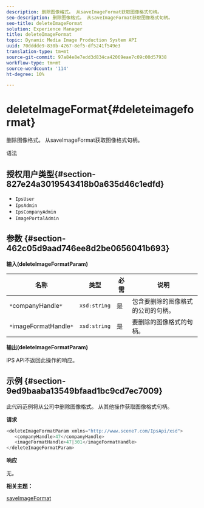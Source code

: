 ```yaml
---
description: 删除图像格式。 从saveImageFormat获取图像格式句柄。
seo-description: 删除图像格式。 从saveImageFormat获取图像格式句柄。
seo-title: deleteImageFormat
solution: Experience Manager
title: deleteImageFormat
topic: Dynamic Media Image Production System API
uuid: 70dddde9-830b-4267-8ef5-df5241f549e3
translation-type: tm+mt
source-git-commit: 97a84e8e7edd3d834ca42069eae7c09c00d57938
workflow-type: tm+mt
source-wordcount: '114'
ht-degree: 10%

---
```



# deleteImageFormat{#deleteimageformat}

删除图像格式。 从saveImageFormat获取图像格式句柄。

语法

## 授权用户类型{#section-827e24a3019543418b0a635d46c1edfd}

* `IpsUser`
* `IpsAdmin`
* `IpsCompanyAdmin`
* `ImagePortalAdmin`

## 参数 {#section-462c05d9aad746ee8d2be0656041b693}

**输入(deleteImageFormatParam)**

| 名称 | 类型 | 必需 | 说明 |
|---|---|---|---|
| `*`companyHandle`*` | `xsd:string` | 是 | 包含要删除的图像格式的公司的句柄。 |
| `*`imageFormatHandle`*` | `xsd:string` | 是 | 要删除的图像格式的句柄。 |

**输出(deleteImageFormatParam)**

IPS API不返回此操作的响应。

## 示例 {#section-9ed9baaba13549bfaad1bc9cd7ec7009}

此代码范例将从公司中删除图像格式。 从其他操作获取图像格式句柄。

**请求**

```java
<deleteImageFormatParam xmlns="http://www.scene7.com/IpsApi/xsd">
   <companyHandle>47</companyHandle>
   <imageFormatHandle>47|301</imageFormatHandle>
</deleteImageFormatParam>
```

**响应**

无。

**相关主题：**

[saveImageFormat](../../../operations/c-operations-intro/c-methods/r-save-image-format.md#reference-d15c27f533ef41e38b54a539a304bd1d)
